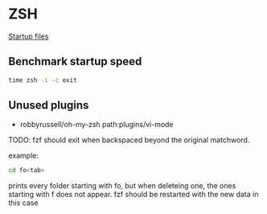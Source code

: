 # ZSH

[Startup files](http://zsh.sourceforge.net/Intro/intro_3.html)

## Benchmark startup speed

```zsh
time zsh -i -c exit
```

## Unused plugins

- robbyrussell/oh-my-zsh path:plugins/vi-mode

TODO: fzf should exit when backspaced beyond the original matchword.

example:

```sh
cd fo<tab>
```

prints every folder starting with fo, but when deleteing one, the ones starting with f does not appear. fzf should be restarted with the new data in this case
